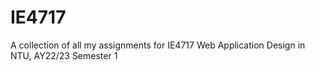 # IE4717
 A collection of all my assignments for IE4717 Web Application Design in NTU, AY22/23 Semester 1
